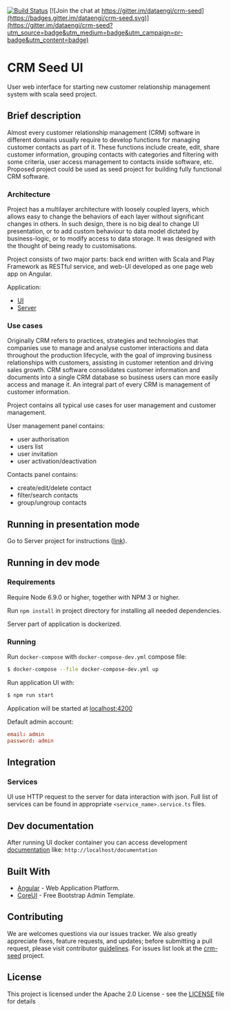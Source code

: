 [![Build Status](https://travis-ci.org/dataengi/crm-seed-ui.svg?branch=master)](https://travis-ci.org/dataengi/crm-seed-ui)
[![Join the chat at https://gitter.im/dataengi/crm-seed](https://badges.gitter.im/dataengi/crm-seed.svg)](https://gitter.im/dataengi/crm-seed?utm_source=badge&utm_medium=badge&utm_campaign=pr-badge&utm_content=badge)

# CRM Seed UI
User web interface for starting new customer relationship management system with scala seed project.

## Brief description
Almost every customer relationship management (CRM) software in different domains usually require to develop functions for managing customer contacts as part of it. These functions include create, edit, share customer information, grouping contacts with categories and filtering with some criteria, user access management to contacts inside software, etc. Proposed project could be used as seed project for building fully functional CRM software.

### Architecture

Project has a multilayer architecture with loosely coupled layers, which allows easy to change the behaviors of each layer without significant changes in others. In such design, there is no big deal to change UI presentation, or to add custom behaviour to data model dictated by business-logic, or to modify access to data storage.
It was designed with the thought of being ready to customisations.

Project consists of two major parts: back end written with Scala and Play Framework as RESTful service, and web-UI developed as one page web app on Angular.

Application:
* [UI](https://github.com/dataengi/crm-seed-ui)
* [Server](https://github.com/dataengi/crm-seed)

### Use cases

Originally CRM refers to practices, strategies and technologies that companies use to manage and analyse customer interactions and data throughout the production lifecycle, with the goal of improving business relationships with customers, assisting in customer retention and driving sales growth. CRM software consolidates customer information and documents into a single CRM database so business users can more easily access and manage it. An integral part of every CRM is management of customer information. 

Project contains all typical use cases for user management and customer management. 

User management panel contains:

* user authorisation
* users list
* user invitation
* user activation/deactivation

Contacts panel contains:

* create/edit/delete contact
* filter/search contacts
* group/ungroup contacts


## Running in presentation mode

Go to Server project for instructions ([link](https://github.com/dataengi/crm-seed)). 

## Running in dev mode

### Requirements

Require Node 6.9.0 or higher, together with NPM 3 or higher.

Run `npm install` in project directory for installing all needed dependencies.

Server part of application is dockerized.    

### Running 

Run `docker-compose` with `docker-compose-dev.yml` compose file:  

```bash
$ docker-compose --file docker-compose-dev.yml up
```

Run application UI with: 
```bash
$ npm run start
```

Application will be started at [localhost:4200](http://localhost:4200)

Default admin account:
```conf
email: admin
password: admin
```

## Integration
### Services
UI use HTTP request to the server for data interaction with json. 
Full list of services can be found in appropriate `<service_name>.service.ts` files.

## Dev documentation

After running UI docker container you can access development [documentation](http://localhost/documentation) like:
`http://localhost/documentation`


## Built With

* [Angular](https://angular.io/docs) - Web Application Platform.
* [CoreUI](http://coreui.io/) - Free Bootstrap Admin Template.

## Contributing

We are welcomes questions via our issues tracker. 
We also greatly appreciate fixes, feature requests, and updates; before submitting a pull request, please visit contributor [guidelines](CONTRIBUTING.md).
For issues list look at the [crm-seed](https://github.com/dataengi/crm-seed) project.

## License

This project is licensed under the Apache 2.0 License - see the [LICENSE](LICENSE) file for details

